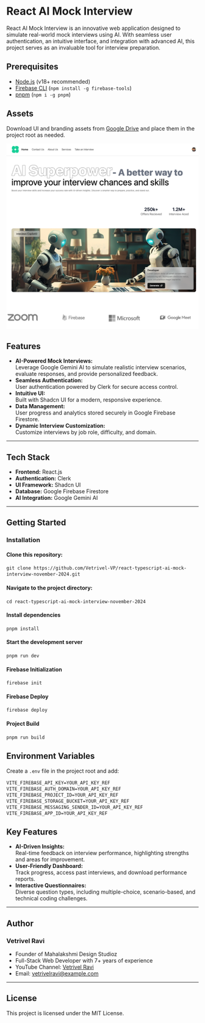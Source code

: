# React AI Mock Interview

React AI Mock Interview is an innovative web application designed to simulate real-world mock interviews using AI. With seamless user authentication, an intuitive interface, and integration with advanced AI, this project serves as an invaluable tool for interview preparation.

## Prerequisites

- [Node.js](https://nodejs.org/) (v18+ recommended)
- [Firebase CLI](https://firebase.google.com/docs/cli) (`npm install -g firebase-tools`)
- [pnpm](https://pnpm.io/) (`npm i -g pnpm`)

## Assets

Download UI and branding assets from [Google Drive](https://drive.google.com/drive/folders/1aAiHz6FApIc2IXOsq-TOHHZYcu-aAvrN?usp=drive_link) and place them in the project root as needed.

![My Project Landing Page](./snap.png)

## Features

- **AI-Powered Mock Interviews:**  
  Leverage Google Gemini AI to simulate realistic interview scenarios, evaluate responses, and provide personalized feedback.
- **Seamless Authentication:**  
  User authentication powered by Clerk for secure access control.
- **Intuitive UI:**  
  Built with Shadcn UI for a modern, responsive experience.
- **Data Management:**  
  User progress and analytics stored securely in Google Firebase Firestore.
- **Dynamic Interview Customization:**  
  Customize interviews by job role, difficulty, and domain.

---

## Tech Stack

- **Frontend:** React.js
- **Authentication:** Clerk
- **UI Framework:** Shadcn UI
- **Database:** Google Firebase Firestore
- **AI Integration:** Google Gemini AI

---

## Getting Started

### Installation

#### Clone this repository:

```
git clone https://github.com/Vetrivel-VP/react-typescript-ai-mock-interview-november-2024.git
```

#### Navigate to the project directory:

```
cd react-typescript-ai-mock-interview-november-2024
```

#### Install dependencies

```
pnpm install
```

#### Start the development server

```
pnpm run dev
```

#### Firebase Initialization

```
firebase init
```

#### Firebase Deploy

```
firebase deploy
```

#### Project Build

```
pnpm run build
```

## Environment Variables

Create a `.env` file in the project root and add:

```
VITE_FIREBASE_API_KEY=YOUR_API_KEY_REF
VITE_FIREBASE_AUTH_DOMAIN=YOUR_API_KEY_REF
VITE_FIREBASE_PROJECT_ID=YOUR_API_KEY_REF
VITE_FIREBASE_STORAGE_BUCKET=YOUR_API_KEY_REF
VITE_FIREBASE_MESSAGING_SENDER_ID=YOUR_API_KEY_REF
VITE_FIREBASE_APP_ID=YOUR_API_KEY_REF
```

## Key Features

- **AI-Driven Insights:**  
  Real-time feedback on interview performance, highlighting strengths and areas for improvement.
- **User-Friendly Dashboard:**  
  Track progress, access past interviews, and download performance reports.
- **Interactive Questionnaires:**  
  Diverse question types, including multiple-choice, scenario-based, and technical coding challenges.

---

## Author

### Vetrivel Ravi

- Founder of Mahalakshmi Design Studioz
- Full-Stack Web Developer with 7+ years of experience
- YouTube Channel: [Vetrivel Ravi](https://www.youtube.com/@vetrivelravi)
- Email: [vetrivelravi@example.com](mailto:vetrivelravi@example.com)

---

## License

This project is licensed under the MIT License.
